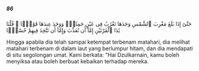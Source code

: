 ##### 86

<span class="ayah">حَتَّىٰٓ إِذَا بَلَغَ مَغْرِبَ ٱلشَّمْسِ وَجَدَهَا تَغْرُبُ فِى عَيْنٍ حَمِئَةٍۢ وَوَجَدَ عِندَهَا قَوْمًۭا ۗ قُلْنَا يَٰذَا ٱلْقَرْنَيْنِ إِمَّآ أَن تُعَذِّبَ وَإِمَّآ أَن تَتَّخِذَ فِيهِمْ حُسْنًۭا</span>

<span class="ayah_translation">Hingga apabila dia telah sampai ketempat terbenam matahari, dia melihat matahari terbenam di dalam laut yang berlumpur hitam, dan dia mendapati di situ segolongan umat. Kami berkata: "Hai Dzulkarnain, kamu boleh menyiksa atau boleh berbuat kebaikan terhadap mereka.</span>

